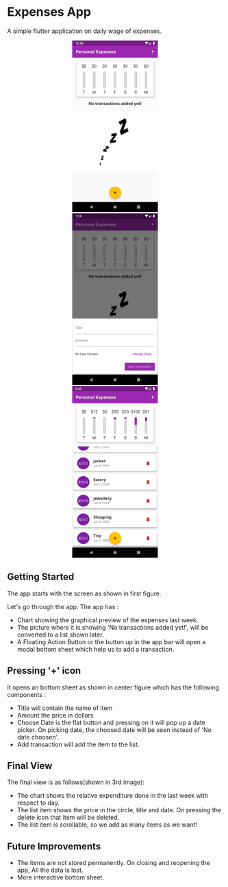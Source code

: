 # Expenses App

A simple flutter application on daily wage of expenses.
<div align="center">
 <p float="left">
  <img src="assets/ReadmeImages/firstTimeOpeningScreenshot.png" height="400px" width="200px" hspace="40px"/>
  <img src="assets/ReadmeImages/Bottom%20Sheet.png" height="400px" width="200px" hspace="40px"/>
  <img src="assets/ReadmeImages/FinalView.png" height="400px" width="200px" hspace="40px"/>
 </p>
</div>

## Getting Started
The app starts with the screen as shown in first figure.

Let's go through the app. The app has :
- Chart showing the graphical preview of the expenses last week.
- The picture where it is showing 'No transactions added yet!', will be converted to a list shown later.
- A Floating Action Button or the button up in the app bar will open a modal bottom sheet which help us to add a transaction.

 ## Pressing '+' icon
 It opens an bottom sheet as shown in center figure which has the following components :

- Title will contain the name of item
- Amount the price in dollars
- Choose Date is the flat button and pressing on it will pop up a date picker. On picking date, the choosed date will be seen instead of 'No date choosen'.
- Add transaction will add the item to the list.

## Final View
The final view is as follows(shown in 3rd image):
- The chart shows the relative expenditure done in the last week with respect to day.
- The list item shows the price in the circle, title and date. On pressing the delete icon that item will be deleted.
- The list item is scrollable, so we add as many items as we want!

## Future Improvements
- The items are not stored permanently. On closing and reopening the app, All the data is lost.
- More interactive bottom sheet. 
